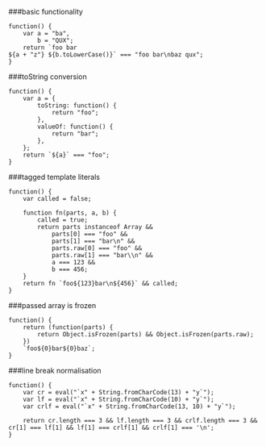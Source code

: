 ###basic functionality
          
```
function() {
    var a = "ba",
        b = "QUX";
    return `foo bar
${a + "z"} ${b.toLowerCase()}` === "foo bar\nbaz qux";
}
```
###toString conversion
          
```
function() {
    var a = {
        toString: function() {
            return "foo";
        },
        valueOf: function() {
            return "bar";
        },
    };
    return `${a}` === "foo";
}
```
###tagged template literals
          
```
function() {
    var called = false;

    function fn(parts, a, b) {
        called = true;
        return parts instanceof Array &&
            parts[0] === "foo" &&
            parts[1] === "bar\n" &&
            parts.raw[0] === "foo" &&
            parts.raw[1] === "bar\\n" &&
            a === 123 &&
            b === 456;
    }
    return fn `foo${123}bar\n${456}` && called;
}
```
###passed array is frozen
          
```
function() {
    return (function(parts) {
        return Object.isFrozen(parts) && Object.isFrozen(parts.raw);
    })
    `foo${0}bar${0}baz`;
}
```
###line break normalisation
          
```
function() {
    var cr = eval("`x" + String.fromCharCode(13) + "y`");
    var lf = eval("`x" + String.fromCharCode(10) + "y`");
    var crlf = eval("`x" + String.fromCharCode(13, 10) + "y`");

    return cr.length === 3 && lf.length === 3 && crlf.length === 3 && cr[1] === lf[1] && lf[1] === crlf[1] && crlf[1] === '\n';
}
```
